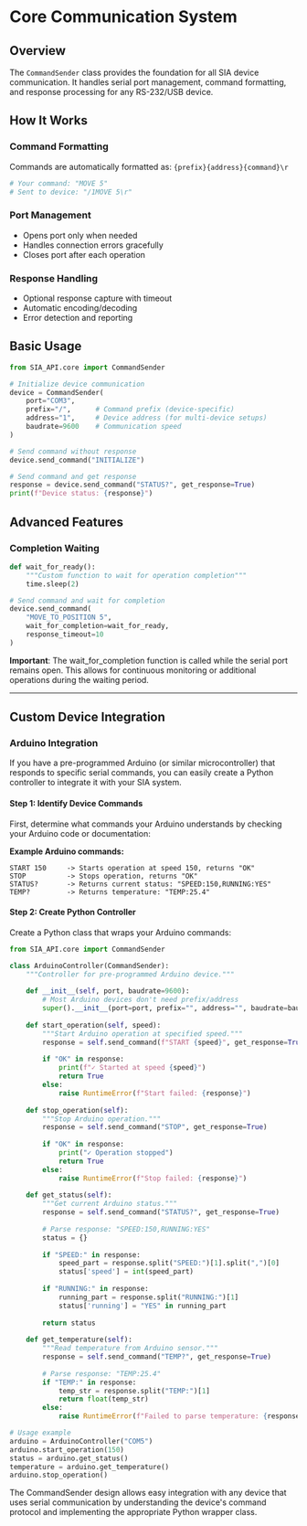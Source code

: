 # Core Communication System

## Overview

The `CommandSender` class provides the foundation for all SIA device communication. It handles serial port management, command formatting, and response processing for any RS-232/USB device.

## How It Works

### Command Formatting
Commands are automatically formatted as: `{prefix}{address}{command}\r`

```python
# Your command: "MOVE 5"
# Sent to device: "/1MOVE 5\r"
```

### Port Management
- Opens port only when needed
- Handles connection errors gracefully
- Closes port after each operation

### Response Handling
- Optional response capture with timeout
- Automatic encoding/decoding
- Error detection and reporting

## Basic Usage

```python
from SIA_API.core import CommandSender

# Initialize device communication
device = CommandSender(
    port="COM3",
    prefix="/",      # Command prefix (device-specific)
    address="1",     # Device address (for multi-device setups)
    baudrate=9600    # Communication speed
)

# Send command without response
device.send_command("INITIALIZE")

# Send command and get response
response = device.send_command("STATUS?", get_response=True)
print(f"Device status: {response}")
```

## Advanced Features

### Completion Waiting
```python
def wait_for_ready():
    """Custom function to wait for operation completion"""
    time.sleep(2)

# Send command and wait for completion
device.send_command(
    "MOVE_TO_POSITION 5",
    wait_for_completion=wait_for_ready,
    response_timeout=10
)
```

**Important**: The wait_for_completion function is called while the serial port remains open. This allows for continuous monitoring or additional operations during the waiting period.

---

## Custom Device Integration

### Arduino Integration

If you have a pre-programmed Arduino (or similar microcontroller) that responds to specific serial commands, you can easily create a Python controller to integrate it with your SIA system.

#### Step 1: Identify Device Commands

First, determine what commands your Arduino understands by checking your Arduino code or documentation:

**Example Arduino commands:**
```
START 150     -> Starts operation at speed 150, returns "OK"
STOP          -> Stops operation, returns "OK"  
STATUS?       -> Returns current status: "SPEED:150,RUNNING:YES"
TEMP?         -> Returns temperature: "TEMP:25.4"
```

#### Step 2: Create Python Controller

Create a Python class that wraps your Arduino commands:

```python
from SIA_API.core import CommandSender

class ArduinoController(CommandSender):
    """Controller for pre-programmed Arduino device."""
    
    def __init__(self, port, baudrate=9600):
        # Most Arduino devices don't need prefix/address
        super().__init__(port=port, prefix="", address="", baudrate=baudrate)
    
    def start_operation(self, speed):
        """Start Arduino operation at specified speed."""
        response = self.send_command(f"START {speed}", get_response=True)
        
        if "OK" in response:
            print(f"✓ Started at speed {speed}")
            return True
        else:
            raise RuntimeError(f"Start failed: {response}")
    
    def stop_operation(self):
        """Stop Arduino operation."""
        response = self.send_command("STOP", get_response=True)
        
        if "OK" in response:
            print("✓ Operation stopped")
            return True
        else:
            raise RuntimeError(f"Stop failed: {response}")
    
    def get_status(self):
        """Get current Arduino status."""
        response = self.send_command("STATUS?", get_response=True)
        
        # Parse response: "SPEED:150,RUNNING:YES"
        status = {}
        
        if "SPEED:" in response:
            speed_part = response.split("SPEED:")[1].split(",")[0]
            status['speed'] = int(speed_part)
        
        if "RUNNING:" in response:
            running_part = response.split("RUNNING:")[1]
            status['running'] = "YES" in running_part
            
        return status
    
    def get_temperature(self):
        """Read temperature from Arduino sensor."""
        response = self.send_command("TEMP?", get_response=True)
        
        # Parse response: "TEMP:25.4"
        if "TEMP:" in response:
            temp_str = response.split("TEMP:")[1]
            return float(temp_str)
        else:
            raise RuntimeError(f"Failed to parse temperature: {response}")

# Usage example
arduino = ArduinoController("COM5")
arduino.start_operation(150)
status = arduino.get_status()
temperature = arduino.get_temperature()
arduino.stop_operation()
```

The CommandSender design allows easy integration with any device that uses serial communication by understanding the device's command protocol and implementing the appropriate Python wrapper class.